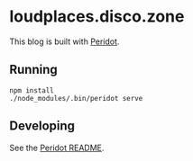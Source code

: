# loudplaces.disco.zone

This blog is built with [Peridot](https://github.com/thomasboyt/peridot).

## Running

```
npm install
./node_modules/.bin/peridot serve
```

## Developing

See the [Peridot README](https://github.com/thomasboyt/peridot#peridot).
